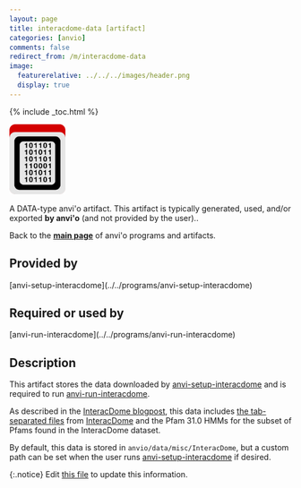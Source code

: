 ```yaml
---
layout: page
title: interacdome-data [artifact]
categories: [anvio]
comments: false
redirect_from: /m/interacdome-data
image:
  featurerelative: ../../../images/header.png
  display: true
---
```



{% include _toc.html %}


<img src="../../images/icons/DATA.png" alt="DATA" style="width:100px; border:none" />

A DATA-type anvi'o artifact. This artifact is typically generated, used, and/or exported **by anvi'o** (and not provided by the user)..

Back to the **[main page](../../)** of anvi'o programs and artifacts.

## Provided by


<p style="text-align: left" markdown="1"><span class="artifact-p">[anvi-setup-interacdome](../../programs/anvi-setup-interacdome)</span></p>


## Required or used by


<p style="text-align: left" markdown="1"><span class="artifact-r">[anvi-run-interacdome](../../programs/anvi-run-interacdome)</span></p>


## Description

This artifact stores the data downloaded by <span class="artifact-n">[anvi-setup-interacdome](/software/anvio/help/main/programs/anvi-setup-interacdome)</span> and is required to run <span class="artifact-n">[anvi-run-interacdome](/software/anvio/help/main/programs/anvi-run-interacdome)</span>.

As described in the [InteracDome blogpost](https://merenlab.org/2020/07/22/interacdome/#anvi-setup-interacdome), this data includes [the tab-separated files](https://interacdome.princeton.edu/#tab-6136-4) from [InteracDome](https://interacdome.princeton.edu/) and the Pfam 31.0 HMMs for the subset of Pfams found in the InteracDome dataset.

By default, this data is stored in `anvio/data/misc/InteracDome`, but a custom path can be set when the user runs <span class="artifact-n">[anvi-setup-interacdome](/software/anvio/help/main/programs/anvi-setup-interacdome)</span> if desired.



{:.notice}
Edit [this file](https://github.com/merenlab/anvio/tree/master/anvio/docs/artifacts/interacdome-data.md) to update this information.


